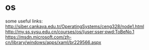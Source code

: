 # os
some useful links:
http://siber.cankaya.edu.tr/OperatingSystems/ceng328/node1.html
http://my.ss.sysu.edu.cn/courses/os/(user:sser;pwd:ToBeNo.1
https://msdn.microsoft.com/zh-cn/library/windows/apps/xaml/br229566.aspx
